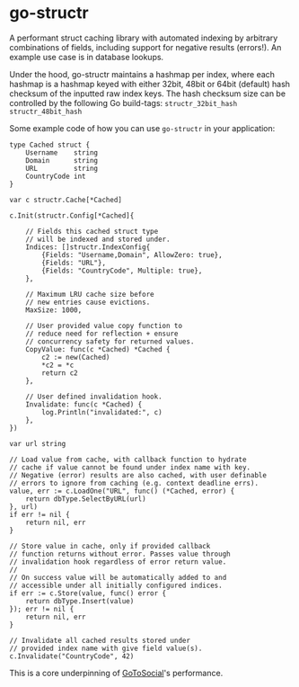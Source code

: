 # go-structr

A performant struct caching library with automated indexing by arbitrary combinations of fields, including support for negative results (errors!). An example use case is in database lookups.

Under the hood, go-structr maintains a hashmap per index, where each hashmap is a hashmap keyed with either 32bit, 48bit or 64bit (default) hash checksum of the inputted raw index keys. The hash checksum size can be controlled by the following Go build-tags: `structr_32bit_hash` `structr_48bit_hash`

Some example code of how you can use `go-structr` in your application:
```golang
type Cached struct {
    Username    string
    Domain      string
    URL         string
    CountryCode int
}

var c structr.Cache[*Cached]

c.Init(structr.Config[*Cached]{

    // Fields this cached struct type
    // will be indexed and stored under.
    Indices: []structr.IndexConfig{
        {Fields: "Username,Domain", AllowZero: true},
        {Fields: "URL"},
        {Fields: "CountryCode", Multiple: true},
    },

    // Maximum LRU cache size before
    // new entries cause evictions.
    MaxSize: 1000,

    // User provided value copy function to
    // reduce need for reflection + ensure
    // concurrency safety for returned values.
    CopyValue: func(c *Cached) *Cached {
        c2 := new(Cached)
        *c2 = *c
        return c2
    },

    // User defined invalidation hook.
    Invalidate: func(c *Cached) {
        log.Println("invalidated:", c)
    },
})

var url string

// Load value from cache, with callback function to hydrate
// cache if value cannot be found under index name with key.
// Negative (error) results are also cached, with user definable
// errors to ignore from caching (e.g. context deadline errs).
value, err := c.LoadOne("URL", func() (*Cached, error) {
    return dbType.SelectByURL(url)
}, url)
if err != nil {
    return nil, err
}

// Store value in cache, only if provided callback
// function returns without error. Passes value through
// invalidation hook regardless of error return value.
//
// On success value will be automatically added to and
// accessible under all initially configured indices.
if err := c.Store(value, func() error {
    return dbType.Insert(value)
}); err != nil {
    return nil, err
}

// Invalidate all cached results stored under
// provided index name with give field value(s).
c.Invalidate("CountryCode", 42)
```

This is a core underpinning of [GoToSocial](https://github.com/superseriousbusiness/gotosocial)'s performance.